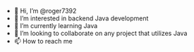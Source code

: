 - 👋 Hi, I’m @roger7392
- 👀 I’m interested in backend Java development
- 🌱 I’m currently learning Java
- 💞️ I’m looking to collaborate on any project that utilizes Java
- 📫 How to reach me 

<!---
roger7392/roger7392 is a ✨ special ✨ repository because its `README.md` (this file) appears on your GitHub profile.
You can click the Preview link to take a look at your changes.
--->
